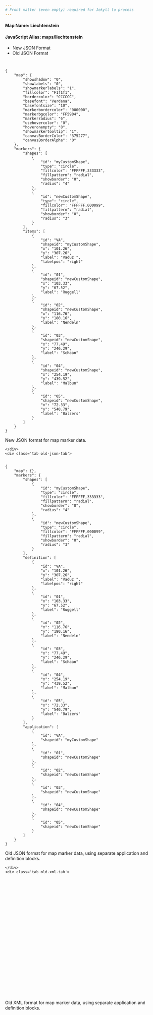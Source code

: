 ```yaml
---
# Front matter (even empty) required for Jekyll to process
---
```


#### Map Name: Liechtenstein

#### JavaScript Alias: maps/liechtenstein


<div class="code-wrapper">
<ul class='code-tabs'>
    <li class='active'>
        <a data-toggle='new-json'>New JSON Format</a>
    </li>
    <li>
        <a data-toggle='old-json'>Old JSON Format</a>
    </li>
</ul>
<div class='tab-content'>
    <pre class='plain-code'></pre>
    <div class='tab new-json-tab active'>
<pre><code class="language-javascript">
{
    "map": {
        "showshadow": "0",
        "showlabels": "0",
        "showmarkerlabels": "1",
        "fillcolor": "F1f1f1",
        "bordercolor": "CCCCCC",
        "basefont": "Verdana",
        "basefontsize": "10",
        "markerbordercolor": "000000",
        "markerbgcolor": "FF5904",
        "markerradius": "6",
        "usehovercolor": "0",
        "hoveronempty": "0",
        "showmarkertooltip": "1",
        "canvasBorderColor": "375277",
        "canvasBorderAlpha": "0"
    },
    "markers": {
        "shapes": [
            {
                "id": "myCustomShape",
                "type": "circle",
                "fillcolor": "FFFFFF,333333",
                "fillpattern": "radial",
                "showborder": "0",
                "radius": "4"
            },
            {
                "id": "newCustomShape",
                "type": "circle",
                "fillcolor": "FFFFFF,000099",
                "fillpattern": "radial",
                "showborder": "0",
                "radius": "3"
            }
        ],
        "items": [
            {
                "id": "VA",
                "shapeid": "myCustomShape",
                "x": "101.26",
                "y": "307.26",
                "label": "Vaduz ",
                "labelpos": "right"
            },
            {
                "id": "01",
                "shapeid": "newCustomShape",
                "x": "103.33",
                "y": "67.52",
                "label": "Ruggell"
            },
            {
                "id": "02",
                "shapeid": "newCustomShape",
                "x": "116.76",
                "y": "180.16",
                "label": "Nendeln"
            },
            {
                "id": "03",
                "shapeid": "newCustomShape",
                "x": "77.49",
                "y": "246.29",
                "label": "Schaan"
            },
            {
                "id": "04",
                "shapeid": "newCustomShape",
                "x": "254.19",
                "y": "439.52",
                "label": "Malbun"
            },
            {
                "id": "05",
                "shapeid": "newCustomShape",
                "x": "72.33",
                "y": "540.79",
                "label": "Balzers"
            }
        ]
    }
}
</code></pre>


<p class='text-success'>New JSON format for map marker data.</p>

    </div>
    <div class='tab old-json-tab'>
<pre><code class="language-javascript">
{
    "map": {},
    "markers": {
        "shapes": [
            {
                "id": "myCustomShape",
                "type": "circle",
                "fillcolor": "FFFFFF,333333",
                "fillpattern": "radial",
                "showborder": "0",
                "radius": "4"
            },
            {
                "id": "newCustomShape",
                "type": "circle",
                "fillcolor": "FFFFFF,000099",
                "fillpattern": "radial",
                "showborder": "0",
                "radius": "3"
            }
        ],
        "definition": [
            {
                "id": "VA",
                "x": "101.26",
                "y": "307.26",
                "label": "Vaduz ",
                "labelpos": "right"
            },
            {
                "id": "01",
                "x": "103.33",
                "y": "67.52",
                "label": "Ruggell"
            },
            {
                "id": "02",
                "x": "116.76",
                "y": "180.16",
                "label": "Nendeln"
            },
            {
                "id": "03",
                "x": "77.49",
                "y": "246.29",
                "label": "Schaan"
            },
            {
                "id": "04",
                "x": "254.19",
                "y": "439.52",
                "label": "Malbun"
            },
            {
                "id": "05",
                "x": "72.33",
                "y": "540.79",
                "label": "Balzers"
            }
        ],
        "application": [
            {
                "id": "VA",
                "shapeid": "myCustomShape"
            },
            {
                "id": "01",
                "shapeid": "newCustomShape"
            },
            {
                "id": "02",
                "shapeid": "newCustomShape"
            },
            {
                "id": "03",
                "shapeid": "newCustomShape"
            },
            {
                "id": "04",
                "shapeid": "newCustomShape"
            },
            {
                "id": "05",
                "shapeid": "newCustomShape"
            }
        ]
    }
}
</code></pre>


<p class='text-success'>Old JSON format for map marker data, using separate application and definition blocks.</p>

    </div>
    <div class='tab old-xml-tab'>
<pre><code class="language-html">
<map>
	<markers>
	    <shapes>
		    <shape id='myCustomShape' type='circle' fillColor='FFFFFF,333333' fillpattern='radial' showBorder='0' radius='4'/>
			 <shape id='newCustomShape' type='circle' fillColor='FFFFFF,000099' fillpattern='radial' showBorder='0' radius='3'/>
		</shapes>
		<definition>
			<marker id='VA' x='101.26' y='307.26' label='Vaduz ' labelPos='right'  />
			<marker id='01' x='103.33' y='67.52' label='Ruggell'  />
			<marker id='02' x='116.76' y='180.16' label='Nendeln'  />
			<marker id='03' x='77.49' y='246.29' label='Schaan'  />
			<marker id='04' x='254.19' y='439.52' label='Malbun'  />
			<marker id='05' x='72.33' y='540.79' label='Balzers'  />

		</definition>
		<application>
			<marker id='VA' shapeId='myCustomShape'  />
			<marker id='01' shapeId='newCustomShape'  />
			<marker id='02' shapeId='newCustomShape'  />
			<marker id='03' shapeId='newCustomShape'  />
			<marker id='04' shapeId='newCustomShape'  />
			<marker id='05' shapeId='newCustomShape'  />

		</application>
	</markers>
</map>
</code></pre>

<p class='text-success'>Old XML format for map marker data, using separate application and definition blocks.</p>

</div>
</div>
</div>
